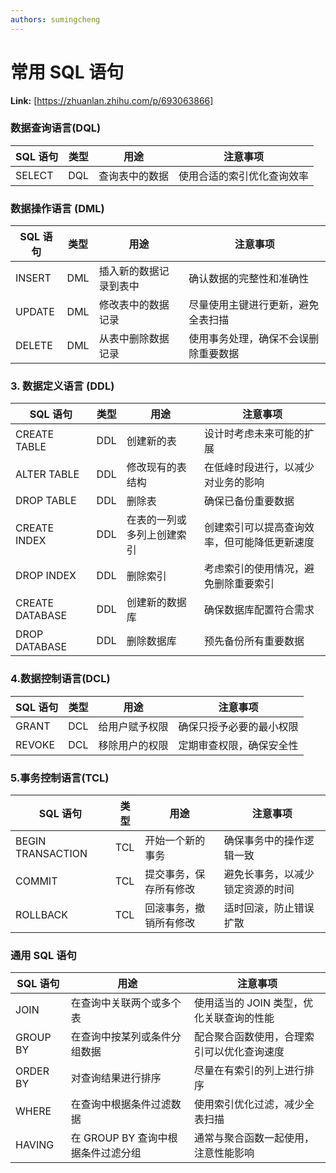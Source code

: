 ```yaml
---
authors: sumingcheng
---
```

# 常用 SQL 语句



 **Link:** [https://zhuanlan.zhihu.com/p/693063866]

### 数据查询语言(DQL)  

| SQL 语句 | 类型 | 用途 | 注意事项 |
| --- | --- | --- | --- |
| SELECT | DQL | 查询表中的数据 | 使用合适的索引优化查询效率 |

### 数据操作语言 (DML)  

| SQL 语句 | 类型 | 用途 | 注意事项 |
| --- | --- | --- | --- |
| INSERT | DML | 插入新的数据记录到表中 | 确认数据的完整性和准确性 |
| UPDATE | DML | 修改表中的数据记录 | 尽量使用主键进行更新，避免全表扫描 |
| DELETE | DML | 从表中删除数据记录 | 使用事务处理，确保不会误删除重要数据 |

### 3. 数据定义语言 (DDL)  

| SQL 语句 | 类型 | 用途 | 注意事项 |
| --- | --- | --- | --- |
| CREATE TABLE | DDL | 创建新的表 | 设计时考虑未来可能的扩展 |
| ALTER TABLE | DDL | 修改现有的表结构 | 在低峰时段进行，以减少对业务的影响 |
| DROP TABLE | DDL | 删除表 | 确保已备份重要数据 |
| CREATE INDEX | DDL | 在表的一列或多列上创建索引 | 创建索引可以提高查询效率，但可能降低更新速度 |
| DROP INDEX | DDL | 删除索引 | 考虑索引的使用情况，避免删除重要索引 |
| CREATE DATABASE | DDL | 创建新的数据库 | 确保数据库配置符合需求 |
| DROP DATABASE | DDL | 删除数据库 | 预先备份所有重要数据 |

### 4.数据控制语言(DCL)  

| SQL 语句 | 类型 | 用途 | 注意事项 |
| --- | --- | --- | --- |
| GRANT | DCL | 给用户赋予权限 | 确保只授予必要的最小权限 |
| REVOKE | DCL | 移除用户的权限 | 定期审查权限，确保安全性 |

### 5.事务控制语言(TCL)  

| SQL 语句 | 类型 | 用途 | 注意事项 |
| --- | --- | --- | --- |
| BEGIN TRANSACTION | TCL | 开始一个新的事务 | 确保事务中的操作逻辑一致 |
| COMMIT | TCL | 提交事务，保存所有修改 | 避免长事务，以减少锁定资源的时间 |
| ROLLBACK | TCL | 回滚事务，撤销所有修改 | 适时回滚，防止错误扩散 |

### 通用 SQL 语句  

| SQL 语句 | 用途 | 注意事项 |
| --- | --- | --- |
| JOIN | 在查询中关联两个或多个表 | 使用适当的 JOIN 类型，优化关联查询的性能 |
| GROUP BY | 在查询中按某列或条件分组数据 | 配合聚合函数使用，合理索引可以优化查询速度 |
| ORDER BY | 对查询结果进行排序 | 尽量在有索引的列上进行排序 |
| WHERE | 在查询中根据条件过滤数据 | 使用索引优化过滤，减少全表扫描 |
| HAVING | 在 GROUP BY 查询中根据条件过滤分组 | 通常与聚合函数一起使用，注意性能影响 |

